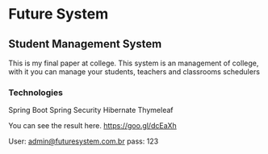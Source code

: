 # Future System
## Student Management System

This is my final paper at college. This system is an management of college, with it you can manage your students, teachers and classrooms schedulers

### Technologies

Spring Boot
Spring Security
Hibernate
Thymeleaf

You can see the result here.
https://goo.gl/dcEaXh

User: admin@futuresystem.com.br
pass: 123

